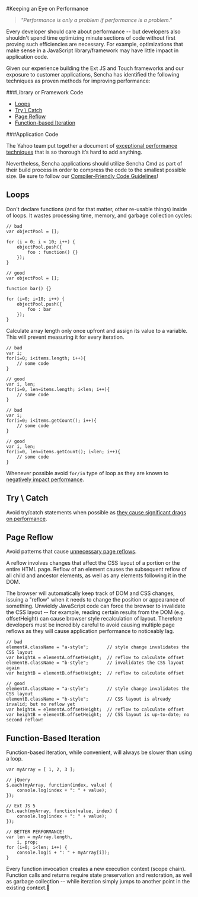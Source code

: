 #Keeping an Eye on Performance

> *"Performance is only a problem if performance is a problem."*

Every developer should care about performance -- but developers also shouldn't spend time optimizing minute sections 
of code without first proving such efficiencies are necessary. For example, optimizations that make sense in a 
JavaScript library/framework may have little impact in application code.

Given our experience building the Ext JS and Touch frameworks and our exposure to customer applications, Sencha has 
identified the following techniques as proven methods for improving performance:

###Library or Framework Code

  - [Loops](#Loops)
  - [Try \ Catch](#Try_Catch)
  - [Page Reflow](#Page_Reflow)
  - [Function-based Iteration](#Function_Based_Iteration)

###Application Code

The Yahoo team put together a document of [exceptional performance techniques](https://developer.yahoo.com/performance/) 
that is so thorough it’s hard to add anything.

Nevertheless, Sencha applications should utilize Sencha Cmd as part of their build process in order to compress the 
code to the smallest possible size. Be sure to follow 
our [Compiler-Friendly Code Guidelines](http://docs.sencha.com/cmd/5.x/cmd_compiler.html)!

## <a name="Loops" />Loops

Don't declare functions (and for that matter, other re-usable things) inside of loops. It wastes processing time, 
memory, and garbage collection cycles:

    // bad
    var objectPool = [];
    
    for (i = 0; i < 10; i++) {
        objectPool.push({
            foo : function() {}
        });
    }
    
    // good
    var objectPool = [];
    
    function bar() {}
    
    for (i=0; i<10; i++) {
        objectPool.push({
            foo : bar
        });
    }
    
    
Calculate array length only once upfront and assign its value to a variable. This will prevent measuring it for 
every iteration.

    // bad
    var i;
    for(i=0; i<items.length; i++){
        // some code
    }
    
    // good
    var i, len;
    for(i=0, len=items.length; i<len; i++){
        // some code
    }
    
    // bad
    var i;
    for(i=0; i<items.getCount(); i++){
        // some code
    }
    
    // good
    var i, len;
    for(i=0, len=items.getCount(); i<len; i++){
        // some code
    }

Whenever possible avoid `for/in` type of loop as they are known to [negatively impact performance](http://jsperf.com/for-in-vs-keys-vs-for). 
    

## <a name="Try_Catch" />Try \ Catch

Avoid try/catch statements when possible as [they cause significant drags on performance](http://jsperf.com/try-catch-in-loop-cost/5).

## <a name="Page_Reflow" />Page Reflow

Avoid patterns that cause [unnecessary page reflows](http://www.kellegous.com/j/2013/01/26/layout-performance/). 

A reflow involves changes that affect the CSS layout of a portion or the entire HTML page. Reflow of an element causes 
the subsequent reflow of all child and ancestor elements, as well as any elements following it in the DOM.

The browser will automatically keep track of DOM and CSS changes, issuing a "reflow" when it needs to change the 
position or appearance of something. Unwieldy JavaScript code can force the browser to invalidate the CSS layout -- for 
example, reading certain results from the DOM (e.g. offsetHeight) can cause browser style recalculation of layout. 
Therefore developers must be incredibly careful to avoid causing multiple page reflows as they will cause application 
performance to noticeably lag.

    // bad
    elementA.className = "a-style";       // style change invalidates the CSS layout
    var heightA = elementA.offsetHeight;  // reflow to calculate offset
    elementB.className = "b-style";       // invalidates the CSS layout again
    var heightB = elementB.offsetHeight;  // reflow to calculate offset
    
    // good
    elementA.className = "a-style";       // style change invalidates the CSS layout
    elementB.className = "b-style";       // CSS layout is already invalid; but no reflow yet
    var heightA = elementA.offsetHeight;  // reflow to calculate offset
    var heightB = elementB.offsetHeight;  // CSS layout is up-to-date; no second reflow!

## <a name="Function_Based_Iteration" />Function-Based Iteration

Function-based iteration, while convenient, will always be slower than using a loop. 

    var myArray = [ 1, 2, 3 ];
    
    // jQuery
    $.each(myArray, function(index, value) {
        console.log(index + ": " + value);
    });
    
    // Ext JS 5
    Ext.each(myArray, function(value, index) {
        console.log(index + ": " + value);
    });
    
    // BETTER PERFORMANCE!
    var len = myArray.length, 
        i, prop;
    for (i=0; i<len; i++) {
        console.log(i + ": " + myArray[i]);
    }

Every function invocation creates a new execution context (scope chain). Function calls and returns require state 
preservation and restoration, as well as garbage collection -- while iteration simply jumps to another point in 
the existing context.